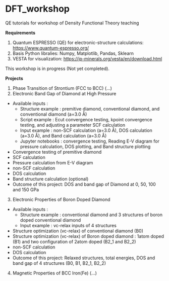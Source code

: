 # DFT_workshop
QE tutorials for workshop of Density Functional Theory teaching

**Requirements**
1. Quantum ESPRESSO (QE) for electronic-structure calculations: https://www.quantum-espresso.org/
2. Basis Python libralies: Numpy, Matplotlib, Pandas, Sklearn
3. VESTA for visualization: https://jp-minerals.org/vesta/en/download.html

This workshop is in progress (Not yet completed).

**Projects**
1. Phase Transition of Strontium (FCC to BCC)
  (...)
2. Electronic Band Gap of Diamond at High Pressure
  - Available inputs : 
    - Structure example : premitive diamond, conventional diamond, and conventional diamond (a=3.0 Å)
    - Script example : Ecut convergence testing, kpoint convergence testing, and adjusting a parameter SCF calculation
    - Input example : non-SCF calculation (a=3.0 Å), DOS calculation (a=3.0 Å), and Band calculation (a=3.0 Å)
    - Jupyter notebooks : convergence testing, Reading E-V diagram for pressure calculation, DOS plotting, and Band structure plotting
  - Convergence testing of premitive diamond 
  - SCF calculation
  - Pressure calculation from E-V diagram
  - non-SCF calculation
  - DOS calculation
  - Band structure calculation (optional)
  - Outcome of this project: DOS and band gap of Diamond at 0, 50, 100 and 150 GPa
3. Electronic Properties of Boron Doped Diamond
  - Available inputs : 
    - Structure example : conventional diamond and 3 structures of boron doped conventional diamond 
    - Input example : vc-relax inputs of 4 structures
  - Structure optimization (vc-relax) of conventional diamond (B0)
  - Structure optimization (vc-relax) of Boron doped diamond : 1atom doped (B1) and two configuration of 2atom doped (B2_1 and B2_2)
  - non-SCF calculation
  - DOS calculation
  - Outcome of this project: Relaxed structures, total energies, DOS and band gap of 4 structures (B0, B1, B2_1, B2_2)
4. Magnetic Properties of BCC Iron(Fe)
  (...)
